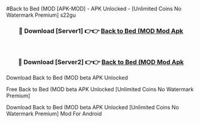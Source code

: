 #Back to Bed (MOD [APK-MOD] - APK Unlocked - [Unlimited Coins No Watermark Premium] s22gu



<div align="center">

<h3>🔴 Download [Server1] 👉👉 <a href="https://momento.my/?title=Back_to_Bed_(MOD">Back to Bed (MOD Mod Apk</a></h3><br>

<h3>🔴 Download [Server2] 👉👉 <a href="https://momento.my/?title=Back_to_Bed_(MOD">Back to Bed (MOD Mod Apk</a></h3>
</div>



Download Back to Bed (MOD beta APK Unlocked

Free Back to Bed (MOD beta APK Unlocked [Unlimited Coins No Watermark Premium]

Download Back to Bed (MOD beta APK Unlocked [Unlimited Coins No Watermark Premium] Mod For Android
